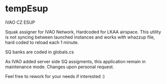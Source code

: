 # tempEsup
IVAO CZ ESUP

Squak assigner for IVAO Network, Hardcoded for LKAA airspace.
This utility is not syncing between launched instances and works with whazzup file, hard coded to reload each 1 minute.

SQ banks are coded in globals.cs

As IVAO added server side SQ assigments, this application remain in maintenance mode. Changes upon personal request.


Feel free to rework for your needs if interested :) 
